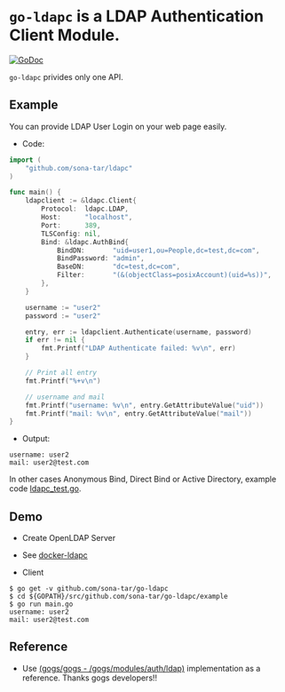 `go-ldapc` is a LDAP Authentication Client Module.
===============================

[![GoDoc](https://godoc.org/github.com/sona-tar/go-ldapc?status.svg)](https://godoc.org/github.com/sona-tar/go-ldapc)

`go-ldapc` privides only one API.



## Example

You can provide LDAP User Login on your web page easily.

- Code:
```go
import (
    "github.com/sona-tar/ldapc"
)

func main() {
	ldapclient := &ldapc.Client{
		Protocol:  ldapc.LDAP,
		Host:      "localhost",
		Port:      389,
		TLSConfig: nil,
		Bind: &ldapc.AuthBind{
			BindDN:       "uid=user1,ou=People,dc=test,dc=com",
			BindPassword: "admin",
			BaseDN:       "dc=test,dc=com",
			Filter:       "(&(objectClass=posixAccount)(uid=%s))",
		},
	}

	username := "user2"
	password := "user2"

	entry, err := ldapclient.Authenticate(username, password)
	if err != nil {
		fmt.Printf("LDAP Authenticate failed: %v\n", err)
	}

	// Print all entry
	fmt.Printf("%+v\n")

	// username and mail
	fmt.Printf("username: %v\n", entry.GetAttributeValue("uid"))
	fmt.Printf("mail: %v\n", entry.GetAttributeValue("mail"))
}
```

- Output:
```text
username: user2
mail: user2@test.com
```

In other cases Anonymous Bind, Direct Bind or Active Directory, example code [ldapc_test.go](./ldapc_test.go).


## Demo
- Create OpenLDAP Server
 - See [docker-ldapc](https://github.com/sona-tar/docker-ldapc)

- Client
```shell
$ go get -v github.com/sona-tar/go-ldapc
$ cd ${GOPATH}/src/github.com/sona-tar/go-ldapc/example
$ go run main.go
username: user2
mail: user2@test.com
```

## Reference
- Use [(gogs/gogs - /gogs/modules/auth/ldap)](https://github.com/gogits/gogs/tree/master/modules/auth/ldap) implementation as a reference. Thanks gogs developers!!

